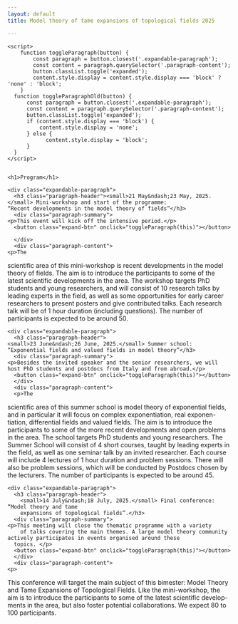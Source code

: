 ```yaml
---
layout: default
title: Model theory of tame expansions of topological fields 2025

---
```

<body>


    <script>
        function toggleParagraph(button) {
            const paragraph = button.closest('.expandable-paragraph');
            const content = paragraph.querySelector('.paragraph-content');
            button.classList.toggle('expanded');
            content.style.display = content.style.display === 'block' ? 'none' : 'block';
        }
      function toggleParagraphOld(button) {
          const paragraph = button.closest('.expandable-paragraph');
          const content = paragraph.querySelector('.paragraph-content');
          button.classList.toggle('expanded');
          if (content.style.display === 'block') {
              content.style.display = 'none';
          } else {
                content.style.display = 'block';
          }
      }
    </script>


    <h1>Program</h1>
      
    <div class="expandable-paragraph">
      <h3 class="paragraph-header"><small>21 May&ndash;23 May, 2025.</small> Mini-workshop and start of the programme:
	“Recent developments in the model theory of fields”</h3>
      <div class="paragraph-summary">
	<p>This event will kick off the intensive period.</p>
	  <button class="expand-btn" onclick="toggleParagraph(this)"></button>
	
      </div>
      <div class="paragraph-content">
	<p>The
scientific area of this mini-workshop is recent developments in the model
theory of fields. The aim is to introduce the participants to some of the latest scientific developments in the area. The workshop targets PhD students
and young researchers, and will consist of 10 research talks by leading experts in the field, as well as some opportunities for early career researchers
to present posters and give contributed talks. Each research talk will be of
	    1 hour duration (including questions).
	  The number of participants is expected to be around 50.</p>
      </div>
    </div>
    
    <div class="expandable-paragraph">
      <h3 class="paragraph-header">	
	<small>23 June&ndash;26 June, 2025.</small> Summer school: “Exponential fields and valued fields in model theory”</h3>
      <div class="paragraph-summary">
	<p>Besides the invited speaker and the senior researchers, we will host PhD students and postdocs from Italy and from abroad.</p>
	  <button class="expand-btn" onclick="toggleParagraph(this)"></button>
      </div>
      <div class="paragraph-content">
	  <p>The
scientific area of this summer school is model theory of exponential fields,
and in particular it will focus on complex exponentiation, real exponen-
tiation, differential fields and valued fields. The aim is to introduce the
participants to some of the more recent developments and open problems
 in the area. The school targets PhD students and young researchers. The
 Summer School will consist of 4 short courses, taught by leading experts in
the field, as well as one seminar talk by an invited researcher. Each course
will include 4 lectures of 1 hour duration and problem sessions. There will
also be problem sessions, which will be conducted by Postdocs chosen by
	  the lecturers.
	The number of participants is expected to be around 45.
	  </p>
      </div>
    </div>
    
    <div class="expandable-paragraph">
      <h3 class="paragraph-header">	
	    <small>14 July&ndash;18 July, 2025.</small> Final conference: “Model theory and tame
	    expansions of topological fields”.</h3>
      <div class="paragraph-summary">
	<p>This meeting will close the thematic programme with a variety
	    of talks covering the main themes. A large model theory community actively participates in events organised around these
	  topics. </p>
	  <button class="expand-btn" onclick="toggleParagraph(this)"></button>
      </div>
      <div class="paragraph-content">
	<p>
This conference will target the main subject of this bimester: Model Theory
and Tame Expansions of Topological Fields. Like the mini-workshop, the
aim is to introduce the participants to some of the latest scientific develop-
ments in the area, but also foster potential collaborations.
We expect 80 to 100 participants.</p>
      </div>
    </div>
</body>


